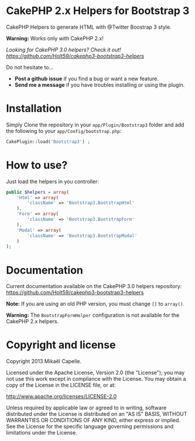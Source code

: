CakePHP 2.x Helpers for Bootstrap 3
===================================

CakePHP Helpers to generate HTML with @Twitter Boostrap 3 style.

**Warning:** Works only with CakePHP 2.x! 

<i>Looking for CakePHP 3.0 helpers? Check it out! https://github.com/Holt59/cakephp3-bootstrap3-helpers</i>

Do not hesitate to...
 - **Post a github issue** if you find a bug or want a new feature.
 - **Send me a message** if you have troubles installing or using the plugin.

Installation
============

Simply Clone the repository in your `app/Plugin/Bootstrap3` folder and add the following to your `app/Config/bootstrap.php`:

```php
CakePlugin::load('Bootstrap3') ;
```

How to use?
===========

Just load the helpers in you controller:
```php
public $helpers = array(
    'Html' => array(
        'className' => 'Bootstrap3.BootstrapHtml'
    ),
    'Form' => array(
        'className' => 'Bootstrap3.BootstrapForm'
    ),
    'Modal' => array(
        'className' => 'Bootstrap3.BootstrapModal'
    )
);
```

Documentation
=============

Current documentation available on the CakePHP 3.0 helpers repository: https://github.com/Holt59/cakephp3-bootstrap3-helpers

**Note:** If you are using an old PHP version, you must change `[]` to `array()`.

**Warning:** The `BootstrapFormHelper` configuration is not available for the CakePHP 2.x helpers.

Copyright and license
=====================

Copyright 2013 Mikaël Capelle.

Licensed under the Apache License, Version 2.0 (the "License"); you may not use this work except in compliance with the License. You may obtain a copy of the License in the LICENSE file, or at:

http://www.apache.org/licenses/LICENSE-2.0

Unless required by applicable law or agreed to in writing, software distributed under the License is distributed on an "AS IS" BASIS, WITHOUT WARRANTIES OR CONDITIONS OF ANY KIND, either express or implied. See the License for the specific language governing permissions and limitations under the License.
